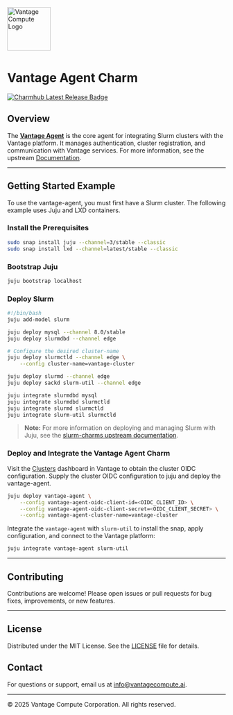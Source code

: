 
<a href="https://www.vantagecompute.ai/">
  <img src="https://vantage-compute-public-assets.s3.us-east-1.amazonaws.com/branding/vantage-logo-text-black-horz.png" alt="Vantage Compute Logo" width="100" style="margin-bottom: 0.5em;"/>
</a>

# Vantage Agent Charm
[![Charmhub Latest Release Badge](https://charmhub.io/vantage-agent/badge.svg)](https://charmhub.io/vantage-agent)
## Overview

The [**Vantage Agent**](https://github.com/vantagecompute/vantage-agent) is the core agent for integrating Slurm clusters with the Vantage platform. It manages authentication, cluster registration, and communication with Vantage services. For more information, see the upstream [Documentation](https://docs.vantagecompute.ai).

---

## Getting Started Example
To use the vantage-agent, you must first have a Slurm cluster. The following example uses Juju and LXD containers.

### Install the Prerequisites
```bash
sudo snap install juju --channel=3/stable --classic
sudo snap install lxd --channel=latest/stable --classic
```

### Bootstrap Juju
```bash
juju bootstrap localhost
```

### Deploy Slurm
```bash
#!/bin/bash
juju add-model slurm

juju deploy mysql --channel 8.0/stable
juju deploy slurmdbd --channel edge

# Configure the desired cluster-name
juju deploy slurmctld --channel edge \
    --config cluster-name=vantage-cluster

juju deploy slurmd --channel edge
juju deploy sackd slurm-util --channel edge

juju integrate slurmdbd mysql
juju integrate slurmdbd slurmctld
juju integrate slurmd slurmctld
juju integrate slurm-util slurmctld
```

> **Note:** For more information on deploying and managing Slurm with Juju, see the [slurm-charms upstream documentation](https://canonical-charmed-hpc.readthedocs-hosted.com/latest/).


### Deploy and Integrate the Vantage Agent Charm
Visit the [Clusters](https://app.vantagecompute.ai/compute/clusters) dashboard in Vantage to obtain the cluster OIDC configuration.
Supply the cluster OIDC configuration to juju and deploy the vantage-agent.
```bash
juju deploy vantage-agent \
    --config vantage-agent-oidc-client-id=<OIDC_CLIENT_ID> \
    --config vantage-agent-oidc-client-secret=<OIDC_CLIENT_SECRET> \
    --config vantage-agent-cluster-name=vantage-cluster
```

Integrate the `vantage-agent` with `slurm-util` to install the snap, apply configuration, and connect to the Vantage platform:
```bash
juju integrate vantage-agent slurm-util
```

---

## Contributing

Contributions are welcome! Please open issues or pull requests for bug fixes, improvements, or new features.

---

## License

Distributed under the MIT License. See the [LICENSE](../../LICENSE) file for details.

## Contact

For questions or support, email us at [info@vantagecompute.ai](mailto:info@vantagecompute.ai).

---

© 2025 Vantage Compute Corporation. All rights reserved.
